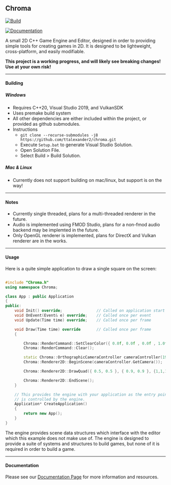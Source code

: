 ## Chroma

[![Build](https://github.com/ttalexander2/chroma/actions/workflows/Weekly.yml/badge.svg)](https://github.com/ttalexander2/chroma/actions/workflows/Weekly.yml)

[![Documentation](https://github.com/ttalexander2/chroma/actions/workflows/main.yml/badge.svg)](https://github.com/ttalexander2/chroma/actions/workflows/main.yml)

A small 2D C++ Game Engine and Editor, designed in order to providing simple tools for creating games in 2D. It is designed to be lightweight, cross-platform, and easily modifiable.

**This project is a working progress, and will likely see breaking changes! Use at your own risk!**

---

#### Building
##### Windows
- Requires C++20, Visual Studio 2019, and VulkanSDK
- Uses premake build system
- All other dependencies are either included within the project, or provided as github submodules.
- Instructions
    - `git clone --recurse-submodules -j8 https://github.com/ttalexander2/chroma.git`
    - Execute `Setup.bat` to generate Visual Studio Solution.
    - Open Solution File.
    - Select Build > Build Solution.
     
##### Mac & Linux
- Currently does not support building on mac/linux, but support is on the way!

----
#### Notes
- Currently single threaded, plans for a multi-threaded renderer in the future.
- Audio is implemented using FMOD Studio, plans for a non-fmod audio backend may be implemted in the future.
- Only OpenGL renderer is implemented, plans for DirectX and Vulkan renderer are in the works.

---
#### Usage

Here is a quite simple application to draw a single square on the screen:
```cpp

#include "Chroma.h"
using namespace Chroma;

class App : public Application
{
public:
    void Init() override;               // Called on application start
    void OnEvent(Event& e) override;    // Called once per event
    void Update(Time time) override;    // Called once per frame

    void Draw(Time time) override       // Called once per frame
    {

        Chroma::RenderCommand::SetClearColor({ 0.0f, 0.0f , 0.0f , 1.0f });
		Chroma::RenderCommand::Clear();

        static Chroma::OrthographicCameraController cameraController(1920.0f / 1080.0f);
        Chroma::Renderer2D::BeginScene(cameraController.GetCamera());

		Chroma::Renderer2D::DrawQuad({ 0.5, 0.5 }, { 0.9, 0.9 }, {1,1,1,1});

		Chroma::Renderer2D::EndScene();
    }

    // This provides the engine with your application as the entry point 
    // is controlled by the engine.
    Application* CreateApplication()
    {
        return new App();
    }
}

```

The engine provides scene data structures which interface with the editor which this example does not make use of. The engine is designed to provide a suite of systems and structures to build games, but none of it is required in order to build a game.

---
#### Documentation

Please see our [Documentation Page](https://ttalexander2.github.io/chroma/) for more information and resources.
